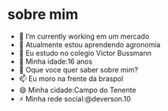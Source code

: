 #  sobre mim

- 🔭 I’m currently working  em um mercado
- 🌱 Atualmente estou aprendendo agronomia
- 👯 Eu estudo no colegio Victor Bussmann
- 🤔 Minha idade:16 anos
- 💬 Oque voce quer saber sobre mim?
- 📫 Eu moro na frente da braspol
- 😄 Minha cidade:Campo do Tenente
- ⚡ Minha rede social:@deverson.10

